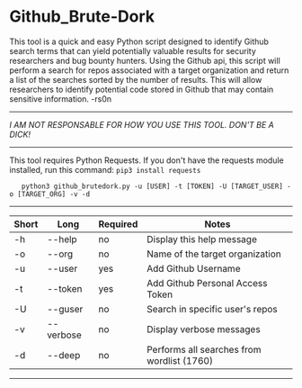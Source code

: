# Github_Brute-Dork

This tool is a quick and easy Python script designed to identify Github search terms that can yield
potentially valuable results for security researchers and bug bounty hunters.  Using the Github api,
this script will perform a search for repos associated with a target organization and return a list 
of the searches sorted by the number of results.  This will allow researchers to identify potential 
code stored in Github that may contain sensitive information.  -rs0n

*******************************************************************
*I AM NOT RESPONSABLE FOR HOW YOU USE THIS TOOL.  DON'T BE A DICK!*
*******************************************************************

This tool requires Python Requests.  If you don't have the requests module installed, run this command:
`pip3 install requests`

       python3 github_brutedork.py -u [USER] -t [TOKEN] -U [TARGET_USER] -o [TARGET_ORG] -v -d

------------------------------------------------------------------------------------------------------
|  Short  |    Long    |  Required  |                               Notes                             |
|---------|------------|------------|-----------------------------------------------------------------|
|   -h    |  --help    |     no     |                   Display this help message                     |
|   -o    |  --org     |     no     |                Name of the target organization                  |
|   -u    |  --user    |     yes    |                      Add Github Username                        |
|   -t    |  --token   |     yes    |                Add Github Personal Access Token                 |
|   -U    |  --guser   |     no     |                Search in specific user's repos                  |
|   -v    |  --verbose |     no     |                    Display verbose messages                     |
|   -d    |  --deep    |     no     |             Performs all searches from wordlist (1760)          |
-------------------------------------------------------------------------------------------------------
